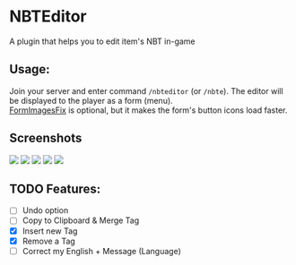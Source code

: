 # NBTEditor
A plugin that helps you to edit item's NBT in-game
## Usage:
Join your server and enter command `/nbteditor` (or `/nbte`). The editor will be displayed to the player as a form (menu).    
[FormImagesFix](https://poggit.pmmp.io/ci/Muqsit/FormImagesFix) is optional, but it makes the form's button icons load faster.
## Screenshots
![](https://i.imgur.com/WzFh9Tt.png) ![](https://i.imgur.com/oXp1h8l.png) ![](https://i.imgur.com/H1p1TuY.png) ![](https://i.imgur.com/Q7kkfGY.png) ![](https://i.imgur.com/eQMHfzR.png)
## TODO Features:
 - [ ] Undo option
 - [ ] Copy to Clipboard & Merge Tag
 - [x] Insert new Tag
 - [x] Remove a Tag
 - [ ] Correct my English + Message (Language)